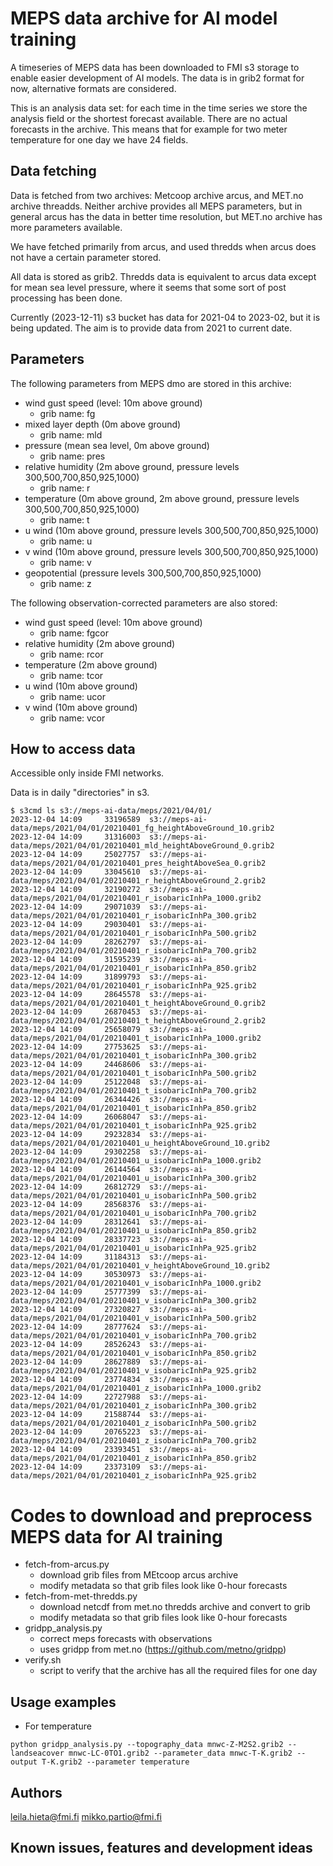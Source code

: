 # MEPS data archive for AI model training

A timeseries of MEPS data has been downloaded to FMI s3 storage to enable easier development of AI models. The data is in grib2 format for now, alternative formats are considered.

This is an analysis data set: for each time in the time series we store the analysis field or the shortest forecast available. There are no actual forecasts in the archive. This means that for example for two meter temperature for one day we have 24 fields.

## Data fetching

Data is fetched from two archives: Metcoop archive arcus, and MET.no archive threadds. Neither archive provides all MEPS parameters, but in general arcus has the data in better time resolution, but MET.no archive has more parameters available.

We have fetched primarily from arcus, and used thredds when arcus does not have a certain parameter stored.

All data is stored as grib2. Thredds data is equivalent to arcus data except for mean sea level pressure, where it seems that some sort of post processing has been done.

Currently (2023-12-11) s3 bucket has data for 2021-04 to 2023-02, but it is being updated. The aim is to provide data from 2021 to current date.

## Parameters

The following parameters from MEPS dmo are stored in this archive:

* wind gust speed (level: 10m above ground)
  * grib name: fg
* mixed layer depth (0m above ground)
  * grib name: mld
* pressure (mean sea level, 0m above ground)
  * grib name: pres
* relative humidity (2m above ground, pressure levels 300,500,700,850,925,1000)
  * grib name: r
* temperature (0m above ground, 2m above ground, pressure levels 300,500,700,850,925,1000)
  * grib name: t
* u wind (10m above ground, pressure levels 300,500,700,850,925,1000)
  * grib name: u
* v wind (10m above ground, pressure levels 300,500,700,850,925,1000)
  * grib name: v
* geopotential (pressure levels 300,500,700,850,925,1000)
  * grib name: z

The following observation-corrected parameters are also stored:

* wind gust speed (level: 10m above ground)
  * grib name: fgcor
* relative humidity (2m above ground)
  * grib name: rcor
* temperature (2m above ground)
  * grib name: tcor
* u wind (10m above ground)
  * grib name: ucor
* v wind (10m above ground)
  * grib name: vcor


## How to access data

Accessible only inside FMI networks.

Data is in daily "directories" in s3.

```
$ s3cmd ls s3://meps-ai-data/meps/2021/04/01/
2023-12-04 14:09     33196589  s3://meps-ai-data/meps/2021/04/01/20210401_fg_heightAboveGround_10.grib2
2023-12-04 14:09     31316003  s3://meps-ai-data/meps/2021/04/01/20210401_mld_heightAboveGround_0.grib2
2023-12-04 14:09     25027757  s3://meps-ai-data/meps/2021/04/01/20210401_pres_heightAboveSea_0.grib2
2023-12-04 14:09     33045610  s3://meps-ai-data/meps/2021/04/01/20210401_r_heightAboveGround_2.grib2
2023-12-04 14:09     32190272  s3://meps-ai-data/meps/2021/04/01/20210401_r_isobaricInhPa_1000.grib2
2023-12-04 14:09     29071039  s3://meps-ai-data/meps/2021/04/01/20210401_r_isobaricInhPa_300.grib2
2023-12-04 14:09     29030401  s3://meps-ai-data/meps/2021/04/01/20210401_r_isobaricInhPa_500.grib2
2023-12-04 14:09     28262797  s3://meps-ai-data/meps/2021/04/01/20210401_r_isobaricInhPa_700.grib2
2023-12-04 14:09     31595239  s3://meps-ai-data/meps/2021/04/01/20210401_r_isobaricInhPa_850.grib2
2023-12-04 14:09     31899793  s3://meps-ai-data/meps/2021/04/01/20210401_r_isobaricInhPa_925.grib2
2023-12-04 14:09     28645578  s3://meps-ai-data/meps/2021/04/01/20210401_t_heightAboveGround_0.grib2
2023-12-04 14:09     26870453  s3://meps-ai-data/meps/2021/04/01/20210401_t_heightAboveGround_2.grib2
2023-12-04 14:09     25658079  s3://meps-ai-data/meps/2021/04/01/20210401_t_isobaricInhPa_1000.grib2
2023-12-04 14:09     27753625  s3://meps-ai-data/meps/2021/04/01/20210401_t_isobaricInhPa_300.grib2
2023-12-04 14:09     24468606  s3://meps-ai-data/meps/2021/04/01/20210401_t_isobaricInhPa_500.grib2
2023-12-04 14:09     25122048  s3://meps-ai-data/meps/2021/04/01/20210401_t_isobaricInhPa_700.grib2
2023-12-04 14:09     26344426  s3://meps-ai-data/meps/2021/04/01/20210401_t_isobaricInhPa_850.grib2
2023-12-04 14:09     26068047  s3://meps-ai-data/meps/2021/04/01/20210401_t_isobaricInhPa_925.grib2
2023-12-04 14:09     29232834  s3://meps-ai-data/meps/2021/04/01/20210401_u_heightAboveGround_10.grib2
2023-12-04 14:09     29302258  s3://meps-ai-data/meps/2021/04/01/20210401_u_isobaricInhPa_1000.grib2
2023-12-04 14:09     26144564  s3://meps-ai-data/meps/2021/04/01/20210401_u_isobaricInhPa_300.grib2
2023-12-04 14:09     26812729  s3://meps-ai-data/meps/2021/04/01/20210401_u_isobaricInhPa_500.grib2
2023-12-04 14:09     28568376  s3://meps-ai-data/meps/2021/04/01/20210401_u_isobaricInhPa_700.grib2
2023-12-04 14:09     28312641  s3://meps-ai-data/meps/2021/04/01/20210401_u_isobaricInhPa_850.grib2
2023-12-04 14:09     28337723  s3://meps-ai-data/meps/2021/04/01/20210401_u_isobaricInhPa_925.grib2
2023-12-04 14:09     31184313  s3://meps-ai-data/meps/2021/04/01/20210401_v_heightAboveGround_10.grib2
2023-12-04 14:09     30530973  s3://meps-ai-data/meps/2021/04/01/20210401_v_isobaricInhPa_1000.grib2
2023-12-04 14:09     25777399  s3://meps-ai-data/meps/2021/04/01/20210401_v_isobaricInhPa_300.grib2
2023-12-04 14:09     27320827  s3://meps-ai-data/meps/2021/04/01/20210401_v_isobaricInhPa_500.grib2
2023-12-04 14:09     28777624  s3://meps-ai-data/meps/2021/04/01/20210401_v_isobaricInhPa_700.grib2
2023-12-04 14:09     28526243  s3://meps-ai-data/meps/2021/04/01/20210401_v_isobaricInhPa_850.grib2
2023-12-04 14:09     28627889  s3://meps-ai-data/meps/2021/04/01/20210401_v_isobaricInhPa_925.grib2
2023-12-04 14:09     23774834  s3://meps-ai-data/meps/2021/04/01/20210401_z_isobaricInhPa_1000.grib2
2023-12-04 14:09     22727988  s3://meps-ai-data/meps/2021/04/01/20210401_z_isobaricInhPa_300.grib2
2023-12-04 14:09     21588744  s3://meps-ai-data/meps/2021/04/01/20210401_z_isobaricInhPa_500.grib2
2023-12-04 14:09     20765223  s3://meps-ai-data/meps/2021/04/01/20210401_z_isobaricInhPa_700.grib2
2023-12-04 14:09     23393451  s3://meps-ai-data/meps/2021/04/01/20210401_z_isobaricInhPa_850.grib2
2023-12-04 14:09     23373109  s3://meps-ai-data/meps/2021/04/01/20210401_z_isobaricInhPa_925.grib2
```

# Codes to download and preprocess MEPS data for AI training

* fetch-from-arcus.py
  * download grib files from MEtcoop arcus archive
  * modify metadata so that grib files look like 0-hour forecasts
* fetch-from-met-thredds.py
  * download netcdf from met.no thredds archive and convert to grib
  * modify metadata so that grib files look like 0-hour forecasts
* gridpp_analysis.py
  * correct meps forecasts with observations
  * uses gridpp from met.no (https://github.com/metno/gridpp)
* verify.sh
  * script to verify that the archive has all the required files for one day


## Usage examples

* For temperature
```
python gridpp_analysis.py --topography_data mnwc-Z-M2S2.grib2 --landseacover mnwc-LC-0TO1.grib2 --parameter_data mnwc-T-K.grib2 --output T-K.grib2 --parameter temperature
```  

## Authors
leila.hieta@fmi.fi mikko.partio@fmi.fi

## Known issues, features and development ideas
 
 
